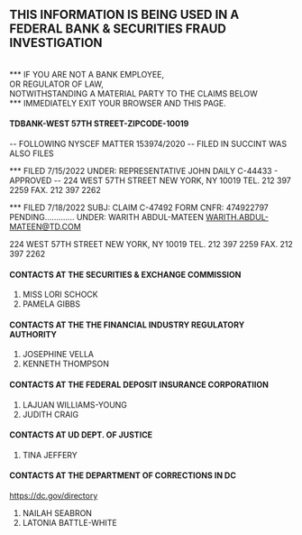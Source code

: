 ## THIS INFORMATION IS BEING USED IN A FEDERAL BANK & SECURITIES FRAUD INVESTIGATION
<br>*** IF YOU ARE NOT A BANK EMPLOYEE, <br>
OR REGULATOR OF LAW,  <br>
NOTWITHSTANDING A MATERIAL PARTY TO THE CLAIMS BELOW
<br>*** IMMEDIATELY EXIT YOUR BROWSER AND THIS PAGE.

#### TDBANK-WEST 57TH STREET-ZIPCODE-10019
-- FOLLOWING NYSCEF MATTER 153974/2020 
-- FILED IN SUCCINT WAS ALSO FILES 
 
*** FILED 7/15/2022
UNDER: REPRESENTATIVE JOHN DAILY
C-44433 - APPROVED --
 224 WEST 57TH STREET
 NEW YORK, NY 10019
 TEL. 212 397 2259
 FAX. 212 397 2262

*** FILED 7/18/2022
SUBJ: CLAIM C-47492
FORM CNFR: 474922797
PENDING.............
UNDER: WARITH ABDUL-MATEEN
WARITH.ABDUL-MATEEN@TD.COM

224 WEST 57TH STREET
 NEW YORK, NY 10019
 TEL. 212 397 2259
 FAX. 212 397 2262


#### CONTACTS AT THE SECURITIES & EXCHANGE COMMISSION
1. MISS LORI SCHOCK
2. PAMELA GIBBS


#### CONTACTS AT THE THE FINANCIAL INDUSTRY REGULATORY AUTHORITY
1. JOSEPHINE VELLA
2. KENNETH THOMPSON

#### CONTACTS AT THE FEDERAL DEPOSIT INSURANCE CORPORATIION
1. LAJUAN WILLIAMS-YOUNG
2. JUDITH CRAIG

#### CONTACTS AT UD DEPT. OF JUSTICE
1. TINA JEFFERY

#### CONTACTS AT THE DEPARTMENT OF CORRECTIONS IN DC
https://dc.gov/directory
1. NAILAH SEABRON
2. LATONIA BATTLE-WHITE

